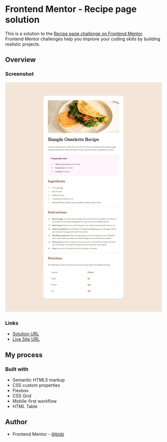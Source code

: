 # Frontend Mentor - Recipe page solution

This is a solution to the [Recipe page challenge on Frontend Mentor](https://www.frontendmentor.io/challenges/recipe-page-KiTsR8QQKm). Frontend Mentor challenges help you improve your coding skills by building realistic projects.

## Overview

### Screenshot

![Screenshot](./assets/screenshot.png)

### Links

- [Solution URL](https://www.frontendmentor.io/solutions/omellete-recipe-page-odfB4jQ1pW)
- [Live Site URL](https://jbidz.github.io/recipe-page/)

## My process

### Built with

- Semantic HTML5 markup
- CSS custom properties
- Flexbox
- CSS Grid
- Mobile-first workflow
- HTML Table

## Author

- Frontend Mentor - [@bidz](https://www.frontendmentor.io/profile/jbidz)
